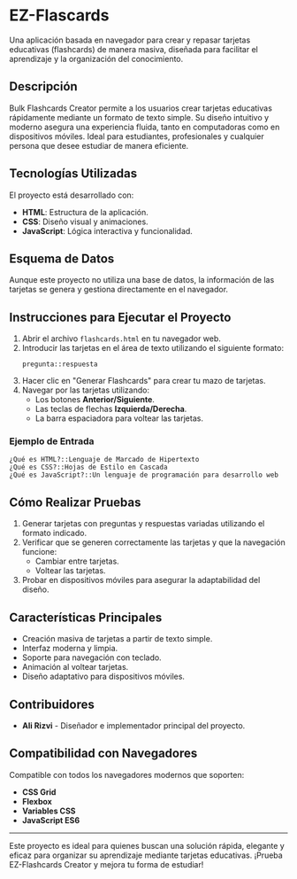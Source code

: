 # EZ-Flascards

Una aplicación basada en navegador para crear y repasar tarjetas educativas (flashcards) de manera masiva, diseñada para facilitar el aprendizaje y la organización del conocimiento.

## Descripción

Bulk Flashcards Creator permite a los usuarios crear tarjetas educativas rápidamente mediante un formato de texto simple. Su diseño intuitivo y moderno asegura una experiencia fluida, tanto en computadoras como en dispositivos móviles. Ideal para estudiantes, profesionales y cualquier persona que desee estudiar de manera eficiente.

## Tecnologías Utilizadas

El proyecto está desarrollado con:
- **HTML**: Estructura de la aplicación.
- **CSS**: Diseño visual y animaciones.
- **JavaScript**: Lógica interactiva y funcionalidad.

## Esquema de Datos

Aunque este proyecto no utiliza una base de datos, la información de las tarjetas se genera y gestiona directamente en el navegador.

## Instrucciones para Ejecutar el Proyecto

1. Abrir el archivo `flashcards.html` en tu navegador web.
2. Introducir las tarjetas en el área de texto utilizando el siguiente formato:
   ```
   pregunta::respuesta
   ```
3. Hacer clic en "Generar Flashcards" para crear tu mazo de tarjetas.
4. Navegar por las tarjetas utilizando:
   - Los botones **Anterior/Siguiente**.
   - Las teclas de flechas **Izquierda/Derecha**.
   - La barra espaciadora para voltear las tarjetas.

### Ejemplo de Entrada

```
¿Qué es HTML?::Lenguaje de Marcado de Hipertexto
¿Qué es CSS?::Hojas de Estilo en Cascada
¿Qué es JavaScript?::Un lenguaje de programación para desarrollo web
```

## Cómo Realizar Pruebas

1. Generar tarjetas con preguntas y respuestas variadas utilizando el formato indicado.
2. Verificar que se generen correctamente las tarjetas y que la navegación funcione:
   - Cambiar entre tarjetas.
   - Voltear las tarjetas.
3. Probar en dispositivos móviles para asegurar la adaptabilidad del diseño.

## Características Principales

- Creación masiva de tarjetas a partir de texto simple.
- Interfaz moderna y limpia.
- Soporte para navegación con teclado.
- Animación al voltear tarjetas.
- Diseño adaptativo para dispositivos móviles.

## Contribuidores

- **Ali Rizvi** - Diseñador e implementador principal del proyecto.

## Compatibilidad con Navegadores

Compatible con todos los navegadores modernos que soporten:
- **CSS Grid**
- **Flexbox**
- **Variables CSS**
- **JavaScript ES6**

---

Este proyecto es ideal para quienes buscan una solución rápida, elegante y eficaz para organizar su aprendizaje mediante tarjetas educativas. ¡Prueba EZ-Flashcards Creator y mejora tu forma de estudiar!

